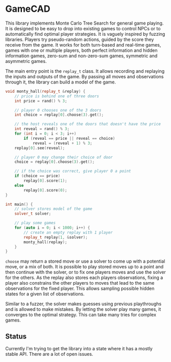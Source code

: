 # GameCAD

This library implements Monte Carlo Tree Search for general game playing. It is designed to be easy to drop into existing games to control NPCs or to automatically find optimal player strategies. It is vaguely inspired by fuzzing libraries. Players try pseudo-random actions, guided by the score they receive from the game. It works for both turn-based and real-time games, games with one or multiple players, both perfect information and hidden information games, zero-sum and non-zero-sum games, symmetric and asymmetric games. 

The main entry point is the `replay_t` class. It allows recording and replaying the inputs and outputs of the game. By passing all moves and observations through it, the library can build a model of the game. 

```c++
void monty_hall(replay_t &replay) {
    // price is behind one of three doors
    int price = rand() % 3;

    // player 0 chooses one of the 3 doors
    int choice = replay[0].choose(3).get();

    // the host reveals one of the doors that doesn't have the price
    int reveal = rand() % 3;
    for (int i = 0; i < 3; i++)
        if (reveal == price || reveal == choice)
            reveal = (reveal + 1) % 3;
    replay[0].see(reveal);

    // player 0 may change their choice of door
    choice = replay[0].choose(3).get();

    // if the choice was correct, give player 0 a point
    if (choice == price)
        replay[0].score(1);
    else
        replay[0].score(0);
}

int main() {
    // solver stores model of the game
    solver_t solver;

    // play some games
    for (auto i = 0; i < 1000; i++) {
        // create an empty replay with 1 player
        replay_t replay(1, &solver);
        monty_hall(replay);
    }
}

```

`choose` may return a stored move or use a solver to come up with a potential move, or a mix of both. It is possible to play stored moves up to a point and then continue with the solver, or to fix one players moves and use the solver for the others. As the replay also stores each players observations, fixing a player also constrains the other players to moves that lead to the same observations for the fixed player. This allows sampling possible hidden states for a given list of observations. 

Similar to a fuzzer, the solver makes guesses using previous playthroughs and is allowed to make mistakes. By letting the solver play many games, it converges to the optimal strategy. This can take many tries for complex games. 

## Status

Currently I'm trying to get the library into a state where it has a mostly stable API. There are a lot of open issues. 